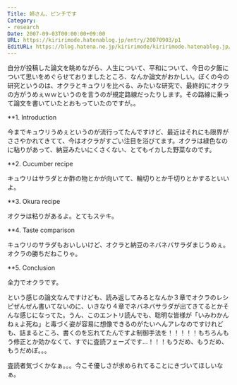 ```yaml
---
Title: 姉さん、ピンチです
Category:
- research
Date: 2007-09-03T00:00:00+09:00
URL: https://kiririmode.hatenablog.jp/entry/20070903/p1
EditURL: https://blog.hatena.ne.jp/kiririmode/kiririmode.hatenablog.jp/atom/entry/8454420450078216850
---
```



自分が投稿した論文を眺めながら、人生について、平和について、今日の夕飯について思いをめぐらせておりましたところ、なんか論文がおかしい。ぼくの今の研究というのは、オクラとキュウリを比べる、みたいな研究で、最終的にオクラの方がうめぇｗｗというのを言うのが規定路線だったりします。その路線に乗って論文を書いていたとおもっていたのですが。。

**1. Introduction

今までキュウリうめぇというのが流行ってたんですけど、最近はそれにも限界がささやかれてきてて、今はオクラがすごい注目を浴びてます。オクラは緑色なのに粘りがあって、納豆みたいにくさくない、とてもイカした野菜なのです。

**2. Cucumber recipe

キュウリはサラダとか酢の物とかが向いてて、輪切りとか千切りとかするといいよ。

**3. Okura recipe

オクラは粘りがあるよ。とてもステキ。

**4. Taste comparison

キュウリのサラダもおいしいけど、オクラと納豆のネバネバサラダまじうめぇ。オクラの勝ちだねこりゃ。

**5. Conclusion

全力でオクラです。



という感じの論文なんですけども、読み返してみるとなんか３章でオクラのレシピぜんぜん書いてないのに、いきなり４章でネバネバサラダが出てきてるとかそんな感じになってた。うん、このエントリ読んでも、聡明な皆様が「いみわかんねぇよ死ね」と毒づく姿が容易に想像できるのがたいへんアレなのですけれども、詰まるところ、書くのを忘れてたんですよ制御手法を！！！！！もちろんもう修正とか効かなくて、すでに査読フェーズです…！！！もうだめ、もうだめ、もうだめぽ。。。

査読者気づくかなぁ。。。今こそ優しさが求められてることにきづいてほしいなぁ。
